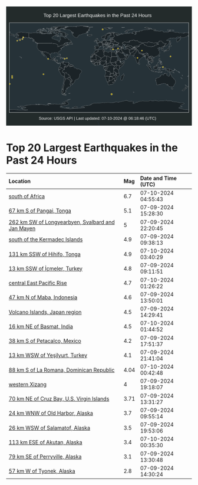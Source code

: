![Map](./map.png)

# Top 20 Largest Earthquakes in the Past 24 Hours

| Location | Mag | Date and Time (UTC) |
|:---|:---|:---|
| [south of Africa](https://earthquake.usgs.gov/earthquakes/eventpage/us7000my76) | 6.7 | 07-10-2024 04:55:43 |
| [67 km S of Pangai, Tonga](https://earthquake.usgs.gov/earthquakes/eventpage/us7000my1i) | 5.1 | 07-09-2024 15:28:30 |
| [262 km SW of Longyearbyen, Svalbard and Jan Mayen](https://earthquake.usgs.gov/earthquakes/eventpage/us7000my5g) | 5 | 07-09-2024 22:20:45 |
| [south of the Kermadec Islands](https://earthquake.usgs.gov/earthquakes/eventpage/us7000my03) | 4.9 | 07-09-2024 09:38:13 |
| [131 km SSW of Hihifo, Tonga](https://earthquake.usgs.gov/earthquakes/eventpage/us7000my6s) | 4.9 | 07-10-2024 03:40:29 |
| [13 km SSW of İçmeler, Turkey](https://earthquake.usgs.gov/earthquakes/eventpage/us7000mxzg) | 4.8 | 07-09-2024 09:11:51 |
| [central East Pacific Rise](https://earthquake.usgs.gov/earthquakes/eventpage/us7000my66) | 4.7 | 07-10-2024 01:26:22 |
| [47 km N of Maba, Indonesia](https://earthquake.usgs.gov/earthquakes/eventpage/us7000my14) | 4.6 | 07-09-2024 13:50:01 |
| [Volcano Islands, Japan region](https://earthquake.usgs.gov/earthquakes/eventpage/us7000my1b) | 4.5 | 07-09-2024 14:29:41 |
| [16 km NE of Basmat, India](https://earthquake.usgs.gov/earthquakes/eventpage/us7000my69) | 4.5 | 07-10-2024 01:44:52 |
| [38 km S of Petacalco, Mexico](https://earthquake.usgs.gov/earthquakes/eventpage/us7000my3g) | 4.2 | 07-09-2024 17:51:37 |
| [13 km WSW of Yeşilyurt, Turkey](https://earthquake.usgs.gov/earthquakes/eventpage/us7000my58) | 4.1 | 07-09-2024 21:41:04 |
| [88 km S of La Romana, Dominican Republic](https://earthquake.usgs.gov/earthquakes/eventpage/pr2024192000) | 4.04 | 07-10-2024 00:42:48 |
| [western Xizang](https://earthquake.usgs.gov/earthquakes/eventpage/us7000my3y) | 4 | 07-09-2024 19:18:07 |
| [70 km NE of Cruz Bay, U.S. Virgin Islands](https://earthquake.usgs.gov/earthquakes/eventpage/pr2024191000) | 3.71 | 07-09-2024 13:31:27 |
| [24 km WNW of Old Harbor, Alaska](https://earthquake.usgs.gov/earthquakes/eventpage/ak0248s1c075) | 3.7 | 07-09-2024 09:55:14 |
| [26 km WSW of Salamatof, Alaska](https://earthquake.usgs.gov/earthquakes/eventpage/ak0248s79w9m) | 3.5 | 07-09-2024 19:53:06 |
| [113 km ESE of Akutan, Alaska](https://earthquake.usgs.gov/earthquakes/eventpage/us7000my5y) | 3.4 | 07-10-2024 00:35:30 |
| [79 km SE of Perryville, Alaska](https://earthquake.usgs.gov/earthquakes/eventpage/ak0248s3kgfi) | 3.1 | 07-09-2024 13:30:48 |
| [57 km W of Tyonek, Alaska](https://earthquake.usgs.gov/earthquakes/eventpage/ak0248s45u6l) | 2.8 | 07-09-2024 14:30:24 |
